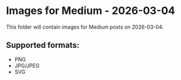 # Images for Medium - 2026-03-04

This folder will contain images for Medium posts on 2026-03-04.

## Supported formats:
- PNG
- JPG/JPEG
- SVG
